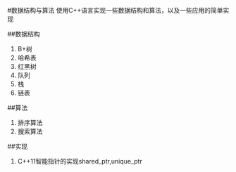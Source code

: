 #数据结构与算法
使用C++语言实现一些数据结构和算法，以及一些应用的简单实现

##数据结构
1. B+树
2. 哈希表
3. 红黑树
4. 队列
5. 栈
6. 链表

##算法
1. 排序算法
2. 搜索算法

##实现
1. C++11智能指针的实现shared_ptr,unique_ptr